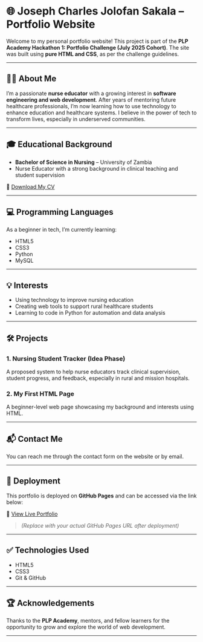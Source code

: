 # 🌐 Joseph Charles Jolofan Sakala – Portfolio Website

Welcome to my personal portfolio website! This project is part of the **PLP Academy Hackathon 1: Portfolio Challenge (July 2025 Cohort)**. The site was built using **pure HTML and CSS**, as per the challenge guidelines.

---

## 👨‍⚕️ About Me

I’m a passionate **nurse educator** with a growing interest in **software engineering and web development**. After years of mentoring future healthcare professionals, I’m now learning how to use technology to enhance education and healthcare systems. I believe in the power of tech to transform lives, especially in underserved communities.

---

## 🎓 Educational Background

- **Bachelor of Science in Nursing** – University of Zambia
- Nurse Educator with a strong background in clinical teaching and student supervision

📄 [Download My CV](docs/CJJSakala_CV.pdf)

---

## 💻 Programming Languages

As a beginner in tech, I’m currently learning:

- HTML5
- CSS3
- Python
- MySQL

---

## 💡 Interests

- Using technology to improve nursing education
- Creating web tools to support rural healthcare students
- Learning to code in Python for automation and data analysis

---

## 🛠️ Projects

### 1. Nursing Student Tracker (Idea Phase)
A proposed system to help nurse educators track clinical supervision, student progress, and feedback, especially in rural and mission hospitals.

### 2. My First HTML Page
A beginner-level web page showcasing my background and interests using HTML.

---

## 📬 Contact Me

You can reach me through the contact form on the website or by email.

---

## 🚀 Deployment

This portfolio is deployed on **GitHub Pages** and can be accessed via the link below:

🔗 [View Live Portfolio](https://your-github-username.github.io/portfolio-hackathon1/)

> *(Replace with your actual GitHub Pages URL after deployment)*

---

## ✅ Technologies Used

- HTML5
- CSS3
- Git & GitHub

---

## 🏆 Acknowledgements

Thanks to the **PLP Academy**, mentors, and fellow learners for the opportunity to grow and explore the world of web development.

---